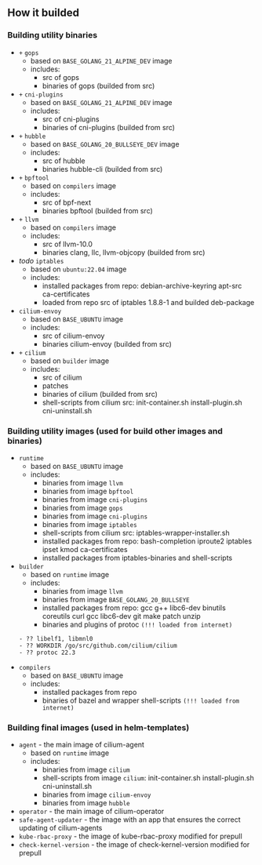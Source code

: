 ## How it builded

### Building utility binaries
- `+` `gops`
  - based on `BASE_GOLANG_21_ALPINE_DEV` image
  - includes:
    - src of gops
    - binaries of gops (builded from src)
- `+` `cni-plugins`
  - based on `BASE_GOLANG_21_ALPINE_DEV` image
  - includes:
    - src of cni-plugins
    - binaries of cni-plugins (builded from src)
- `+` `hubble`
  - based on `BASE_GOLANG_20_BULLSEYE_DEV` image
  - includes:
    - src of hubble
    - binaries hubble-cli (builded from src)
- `+` `bpftool`
  - based on `compilers` image
  - includes:
    - src of bpf-next
    - binaries bpftool (builded from src)
- `+` `llvm`
  - based on `compilers` image
  - includes:
    - src of llvm-10.0
    - binaries clang, llc, llvm-objcopy (builded from src)
- *todo* `iptables`
  - based on `ubuntu:22.04` image
  - includes:
    - installed packages from repo: debian-archive-keyring apt-src ca-certificates
    - loaded from repo src of iptables 1.8.8-1 and builded deb-package
- `cilium-envoy`
  - based on `BASE_UBUNTU` image
  - includes:
    - src of cilium-envoy
    - binaries cilium-envoy (builded from src)
- `+` `cilium`
  - based on `builder` image
  - includes:
    - src of cilium
    - patches
    - binaries of cilium (builded from src)
    - shell-scripts from cilium src: init-container.sh install-plugin.sh cni-uninstall.sh


### Building utility images (used for build other images and binaries)
- `runtime`
  - based on `BASE_UBUNTU` image
  - includes:
    - binaries from image `llvm`
    - binaries from image `bpftool`
    - binaries from image `cni-plugins`
    - binaries from image `gops`
    - binaries from image `cni-plugins`
    - binaries from image `iptables`
    - shell-scripts from cilium src: iptables-wrapper-installer.sh
    - installed packages from repo: bash-completion iproute2 iptables ipset kmod ca-certificates
    - installed packages from iptables-binaries and shell-scripts
- `builder`
  - based on `runtime` image
  - includes:
    - binaries from image `llvm`
    - binaries from image `BASE_GOLANG_20_BULLSEYE`
    - installed packages from repo: gcc g++ libc6-dev binutils coreutils curl gcc libc6-dev git make patch unzip
    - binaries and plugins of protoc `(!!! loaded from internet)`
  ```
  - ?? libelf1, libmnl0
  - ?? WORKDIR /go/src/github.com/cilium/cilium
  - ?? protoc 22.3
  ```
- `compilers`
  - based on `BASE_UBUNTU` image
  - includes:
    - installed packages from repo
    - binaries of bazel and wrapper shell-scripts `(!!! loaded from internet)`


### Building final images (used in helm-templates)
- `agent` - the main image of cilium-agent
  - based on `runtime` image
  - includes:
    - binaries from image `cilium`
    - shell-scripts from image `cilium`: init-container.sh install-plugin.sh cni-uninstall.sh
    - binaries from image `cilium-envoy`
    - binaries from image `hubble`
- `operator` - the main image of cilium-operator
- `safe-agent-updater` - the image with an app that ensures the correct updating of cilium-agents
- `kube-rbac-proxy` - the image of kube-rbac-proxy modified for prepull
- `check-kernel-version` - the image of check-kernel-version modified for prepull

